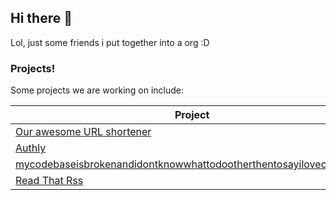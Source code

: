 ## Hi there 👋
Lol, just some friends i put together into a org :D
<!--

**Here are some ideas to get you started:**

🙋‍♀️ A short introduction - what is your organization all about?
🌈 Contribution guidelines - how can the community get involved?
👩‍💻 Useful resources - where can the community find your docs? Is there anything else the community should know?
🍿 Fun facts - what does your team eat for breakfast?
🧙 Remember, you can do mighty things with the power of [Markdown](https://docs.github.com/github/writing-on-github/getting-started-with-writing-and-formatting-on-github/basic-writing-and-formatting-syntax)
-->

### Projects!
Some projects we are working on include: 

| Project | GitHub |
| --- | --- |
| [Our awesome URL shortener](https://url.austinsdk.me) | [Github](https://github.com/AustinSDK/url-shortener) |
| [Authly](https://auth.austinsdk.me) | [GitHub](https://github.com/AustinSDK/Authincation-service) |
| [mycodebaseisbrokenandidontknowwhattodootherthentosayilovecss.codes](https://mycodebaseisbrokenandidontknowwhattodootherthentosayilovecss.codes) | [GitHub](https://github.com/AustinSDK/mycodebaseisbrokenandidontknowwhattodootherthentosayilovecss.codes) |
| [Read That Rss](https://rss.austinsdk.me) | [GitHub](https://github.com/AustinSDK/Read-That-Rss) |
